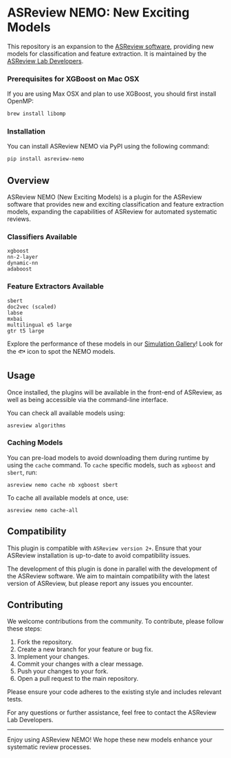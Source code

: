 # ASReview NEMO: New Exciting Models

This repository is an expansion to the [ASReview
software](https://github.com/asreview/asreview), providing new models for
classification and feature extraction. It is maintained by the [ASReview Lab
Developers](https://asreview.ai/about).

### Prerequisites for XGBoost on Mac OSX

If you are using Max OSX and plan to use XGBoost, you should first install OpenMP:
```bash
brew install libomp
```

### Installation

You can install ASReview NEMO via PyPI using the following command:

```bash
pip install asreview-nemo
```

## Overview

ASReview NEMO (New Exciting Models) is a plugin for the ASReview software that
provides new and exciting classification and feature extraction models,
expanding the capabilities of ASReview for automated systematic reviews.

### Classifiers Available

    xgboost
    nn-2-layer
    dynamic-nn
    adaboost

### Feature Extractors Available

    sbert
    doc2vec (scaled)
    labse
    mxbai
    multilingual e5 large
    gtr t5 large

Explore the performance of these models in our [Simulation
Gallery](https://jteijema.github.io/synergy-simulations-website/models.html)!
Look for the 🐟 icon to spot the NEMO models.

## Usage

Once installed, the plugins will be available in the front-end of ASReview, as
well as being accessible via the command-line interface.

You can check all available models using:
```console
asreview algorithms
```

### Caching Models

You can pre-load models to avoid downloading them during runtime by using the
`cache` command. To `cache` specific models, such as `xgboost` and `sbert`, run:

```console
asreview nemo cache nb xgboost sbert
```

To cache all available models at once, use:

```console
asreview nemo cache-all
```

## Compatibility

This plugin is compatible with `ASReview version 2+`. Ensure that your ASReview
installation is up-to-date to avoid compatibility issues.

The development of this plugin is done in parallel with the development of the
ASReview software. We aim to maintain compatibility with the latest version of
ASReview, but please report any issues you encounter.

## Contributing

We welcome contributions from the community. To contribute, please follow these
steps:

1. Fork the repository.
2. Create a new branch for your feature or bug fix.
3. Implement your changes.
4. Commit your changes with a clear message.
5. Push your changes to your fork.
6. Open a pull request to the main repository.

Please ensure your code adheres to the existing style and includes relevant
tests.

For any questions or further assistance, feel free to contact the ASReview Lab
Developers.

---

Enjoy using ASReview NEMO! We hope these new models enhance your systematic
review processes.
